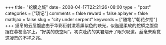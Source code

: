 +++
title= "蛇腹之城"
date= 2008-04-17T22:21:26+08:00
type = "post"
categories = ["琐记"]
comments = false
reward = false
aplayer = false
mathjax = false
slug = "city under serpent"
keywords = ["随笔","朝花夕拾"]
+++
黛帛的云层腹底由于华彩衍射潵着熏紫色的玦光，似迤逦柔软的蛇蟒之腹盘踞在暮梗高宇上。“好美的夜空阿”，初次赴约的某君熠开了眼兴叹道。丝毫未察觉这凝景的不祥之兆。
<!--more-->　　　


